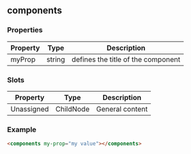 ## components

### Properties

| Property | Type   | Description                        |
| -------- | ------ | ---------------------------------- |
| myProp   | string | defines the title of the component |

### Slots

| Property   | Type      | Description     |
| ---------- | --------- | --------------- |
| Unassigned | ChildNode | General content |

### Example

```html
<components my-prop="my value"></components>
```